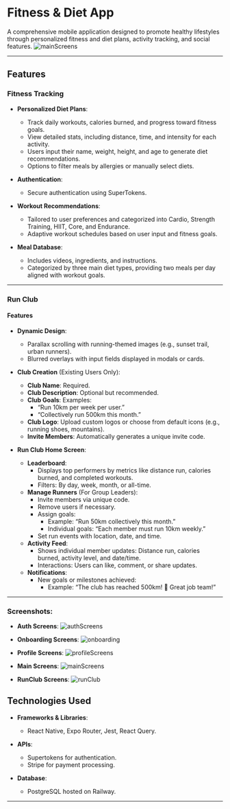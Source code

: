 # Fitness & Diet App  

A comprehensive mobile application designed to promote healthy lifestyles through personalized fitness and diet plans, activity tracking, and social features.
![mainScreens](https://github.com/user-attachments/assets/70483fd2-f724-4d16-b003-3f0e9b28b1cb)

---

## Features  

### Fitness Tracking 
- **Personalized Diet Plans**:  
  - Track daily workouts, calories burned, and progress toward fitness goals.
  - View detailed stats, including distance, time, and intensity for each activity.
  - Users input their name, weight, height, and age to generate diet recommendations.  
  - Options to filter meals by allergies or manually select diets.
 
- **Authentication**:
  - Secure authentication using SuperTokens.

- **Workout Recommendations**:  
  - Tailored to user preferences and categorized into Cardio, Strength Training, HIIT, Core, and Endurance.  
  - Adaptive workout schedules based on user input and fitness goals.  

- **Meal Database**:  
  - Includes videos, ingredients, and instructions.  
  - Categorized by three main diet types, providing two meals per day aligned with workout goals.  

---

### Run Club  

#### Features  
- **Dynamic Design**:  
  - Parallax scrolling with running-themed images (e.g., sunset trail, urban runners).  
  - Blurred overlays with input fields displayed in modals or cards.  

- **Club Creation** (Existing Users Only):  
  - **Club Name**: Required.  
  - **Club Description**: Optional but recommended.  
  - **Club Goals**: Examples:  
    - “Run 10km per week per user.”  
    - “Collectively run 500km this month.”  
  - **Club Logo**: Upload custom logos or choose from default icons (e.g., running shoes, mountains).  
  - **Invite Members**: Automatically generates a unique invite code.  

- **Run Club Home Screen**:  
  - **Leaderboard**:  
    - Displays top performers by metrics like distance run, calories burned, and completed workouts.  
    - Filters: By day, week, month, or all-time.  
  - **Manage Runners** (For Group Leaders):  
    - Invite members via unique code.  
    - Remove users if necessary.  
    - Assign goals:  
      - Example: “Run 50km collectively this month.”  
      - Individual goals: “Each member must run 10km weekly.”  
    - Set run events with location, date, and time.  
  - **Activity Feed**:  
    - Shows individual member updates: Distance run, calories burned, activity level, and date/time.  
    - Interactions: Users can like, comment, or share updates.  
  - **Notifications**:  
    - New goals or milestones achieved:  
      - Example: “The club has reached 500km! 🎉 Great job team!”  

---

### Screenshots:
- **Auth Screens**:
![authScreens](https://github.com/user-attachments/assets/2c9da72e-e8f5-40ac-8651-0819be9319ef)

- **Onboarding Screens**:
![onboarding](https://github.com/user-attachments/assets/9ac0ae7e-8d4e-43ed-9ce4-540b7622f9c8)

- **Profile Screens**:
![profileScreens](https://github.com/user-attachments/assets/1f4c485a-604a-40e7-81c8-20ebba279004)

- **Main Screens**:
![mainScreens](https://github.com/user-attachments/assets/131afb83-6406-4113-acaa-c51ce0d8505d)

- **RunClub Screens**:
![runClub](https://github.com/user-attachments/assets/095c7c43-4a04-4852-86aa-ae3015821a5c)


## Technologies Used  
- **Frameworks & Libraries**:  
  - React Native, Expo Router, Jest, React Query.  

- **APIs**:  
  - Supertokens for authentication.  
  - Stripe for payment processing.  

- **Database**:  
  - PostgreSQL hosted on Railway.  

---
